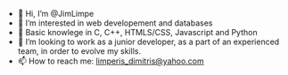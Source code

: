 - 👋 Hi, I’m @JimLimpe
- 👀 I’m interested in web developement and databases
- 🌱 Basic knowlege in C, C++, HTMLS/CSS, Javascript and Python
- 💞️ I’m looking to work as a junior developer, as a part of an experienced team, in order to evolve my skills.
- 📫 How to reach me: limperis_dimitris@yahoo.com

<!---
JimLimpe/JimLimpe is a ✨ special ✨ repository because its `README.md` (this file) appears on your GitHub profile.
You can click the Preview link to take a look at your changes.
--->
